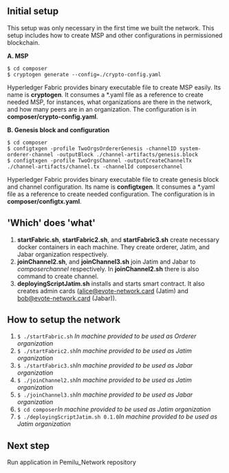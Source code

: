 ## Initial setup
This setup was only necessary in the first time we built the network. This setup includes how to create MSP and other configurations in permissioned blockchain.

**A. MSP**
```
$ cd composer
$ cryptogen generate --config=./crypto-config.yaml
```

Hyperledger Fabric provides binary executable file to create MSP easily. Its name is **cryptogen**. It consumes a *.yaml file as a reference to create needed MSP, for instances, what organizations are there in the network, and how many peers are in an organization.
The configuration is in **composer/crypto-config.yaml**.

**B.  Genesis block and configuration**
```
$ cd composer
$ configtxgen -profile TwoOrgsOrdererGenesis -channelID system-orderer-channel -outputBlock ./channel-artifacts/genesis.block
$ configtxgen -profile TwoOrgsChannel -outputCreateChannelTx ./channel-artifacts/channel.tx -channelId composerchannel
```

Hyperledger Fabric provides binary executable file to  create genesis block and channel configuration. Its name is **configtxgen**. It consumes a *.yaml file as a reference to create needed configuration.
The configuration is in **composer/configtx.yaml**.

## 'Which' does 'what'
1. **startFabric.sh**, **startFabric2.sh**, and **startFabric3.sh** create necessary docker containers in each machine. They create orderer, Jatim, and Jabar organization respectively.
2. **joinChannel2.sh**, and **joinChannel3.sh** join Jatim and Jabar to *composerchannel* respectively. In **joinChannel2.sh** there is also command to create channel.
3. **deployingScriptJatim.sh** installs and starts smart contract. It also creates admin cards (alice@evote-network.card (Jatim) and bob@evote-network.card (Jabar)).

## How to setup the network
1.  `$ ./startFabric.sh` *In machine provided to be used as Orderer organization*
2. `$ ./startFabric2.sh`*In machine provided to be used as Jatim organization*
3. `$ ./startFabric3.sh`*In machine provided to be used as Jabar organization*
4. `$ ./joinChannel2.sh`*In machine provided to be used as Jatim organization*
5. `$ ./joinChannel3.sh`*In machine provided to be used as Jabar organization*
6. `$ cd composer`*In machine provided to be used as Jatim organization*
7. `$ ./deployingScriptJatim.sh 0.1.0`*In machine provided to be used as Jatim organization*


## Next step
Run application in Pemilu_Network repository